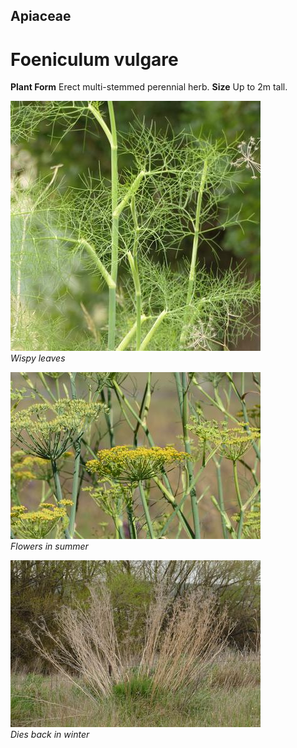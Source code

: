 ## Apiaceae
# Foeniculum vulgare

**Plant Form** Erect multi-stemmed perennial herb. **Size** Up to 2m tall.


![Wispy leaves](70360_P1022943.jpg)  
 *Wispy leaves* 

![Flowers in summer](74518_P7070527.jpg)  
 *Flowers in summer* 

![Dies back in winter](2544_P6840654.jpg)  
 *Dies back in winter* 

